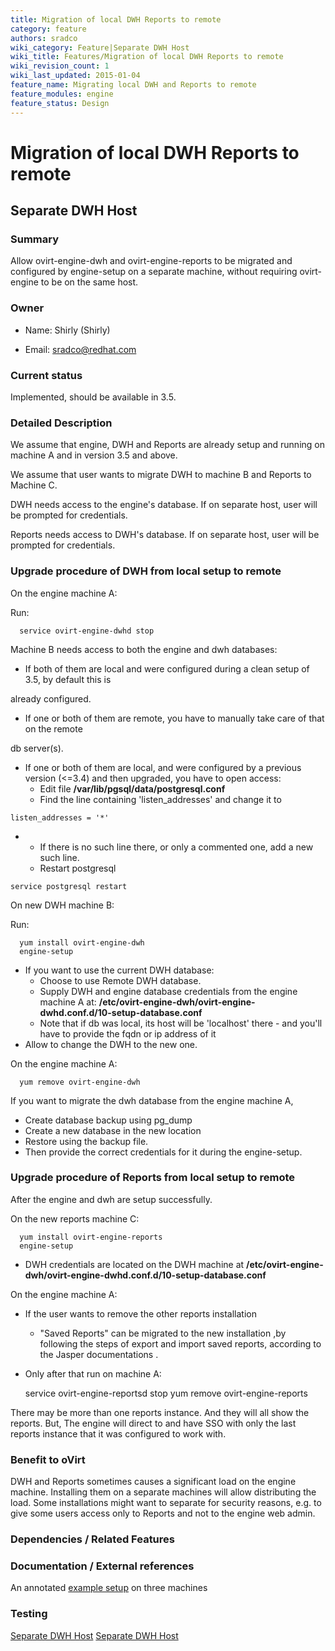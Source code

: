 ```yaml
---
title: Migration of local DWH Reports to remote
category: feature
authors: sradco
wiki_category: Feature|Separate DWH Host
wiki_title: Features/Migration of local DWH Reports to remote
wiki_revision_count: 1
wiki_last_updated: 2015-01-04
feature_name: Migrating local DWH and Reports to remote
feature_modules: engine
feature_status: Design
---
```


# Migration of local DWH Reports to remote

## Separate DWH Host

### Summary

Allow ovirt-engine-dwh and ovirt-engine-reports to be migrated and configured by engine-setup on a separate machine, without requiring ovirt-engine to be on the same host.

### Owner

*   Name: Shirly (Shirly)

<!-- -->

*   Email: <sradco@redhat.com>

### Current status

Implemented, should be available in 3.5.

### Detailed Description

We assume that engine, DWH and Reports are already setup and running on machine A and in version 3.5 and above.

We assume that user wants to migrate DWH to machine B and Reports to Machine C.

DWH needs access to the engine's database. If on separate host, user will be prompted for credentials.

Reports needs access to DWH's database. If on separate host, user will be prompted for credentials.

### Upgrade procedure of DWH from local setup to remote

On the engine machine A:

Run:

      service ovirt-engine-dwhd stop

Machine B needs access to both the engine and dwh databases:

*   If both of them are local and were configured during a clean setup of 3.5, by default this is

already configured.

*   If one or both of them are remote, you have to manually take care of that on the remote

db server(s).

*   If one or both of them are local, and were configured by a previous version (<=3.4) and then upgraded, you have to open access:
    -   Edit file **/var/lib/pgsql/data/postgresql.conf**
    -   Find the line containing 'listen_addresses' and change it to

<!-- -->

    listen_addresses = '*'

*   -   If there is no such line there, or only a commented one, add a new such line.
    -   Restart postgresql

<!-- -->

    service postgresql restart

On new DWH machine B:

Run:

      yum install ovirt-engine-dwh
      engine-setup

*   If you want to use the current DWH database:
    -   Choose to use Remote DWH database.
    -   Supply DWH and engine database credentials from the engine machine A at: **/etc/ovirt-engine-dwh/ovirt-engine-dwhd.conf.d/10-setup-database.conf**
    -   Note that if db was local, its host will be 'localhost' there - and you'll have to provide the fqdn or ip address of it
*   Allow to change the DWH to the new one.

On the engine machine A:

      yum remove ovirt-engine-dwh

If you want to migrate the dwh database from the engine machine A,

*   Create database backup using pg_dump
*   Create a new database in the new location
*   Restore using the backup file.
*   Then provide the correct credentials for it during the engine-setup.

### Upgrade procedure of Reports from local setup to remote

After the engine and dwh are setup successfully.

On the new reports machine C:

      yum install ovirt-engine-reports
      engine-setup

*   DWH credentials are located on the DWH machine at **/etc/ovirt-engine-dwh/ovirt-engine-dwhd.conf.d/10-setup-database.conf**

On the engine machine A:

*   If the user wants to remove the other reports installation
    -   "Saved Reports" can be migrated to the new installation ,by following the steps of export and import saved reports, according to the Jasper documentations .
*   Only after that run on machine A:

      service ovirt-engine-reportsd stop
      yum remove ovirt-engine-reports

There may be more than one reports instance. And they will all show the reports. But, The engine will direct to and have SSO with only the last reports instance that it was configured to work with.

### Benefit to oVirt

DWH and Reports sometimes causes a significant load on the engine machine. Installing them on a separate machines will allow distributing the load. Some installations might want to separate for security reasons, e.g. to give some users access only to Reports and not to the engine web admin.

### Dependencies / Related Features

### Documentation / External references

An annotated [example setup](/develop/release-management/features/engine/separate-reports-host/#example-setup) on three machines

### Testing



[Separate DWH Host](/develop/release-management/features/) [Separate DWH Host](/develop/release-management/releases/3.5/feature/)
